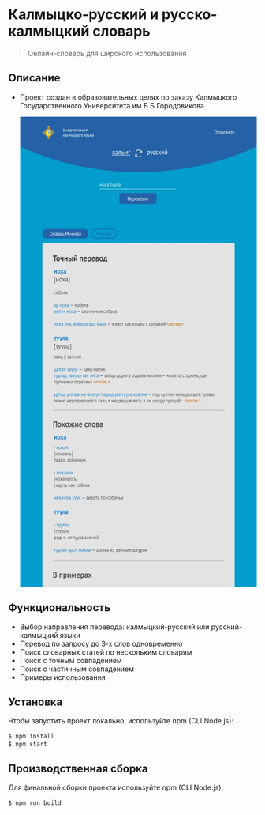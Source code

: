 # Калмыцко-русский и русско-калмыцкий словарь

> Онлайн-словарь для широкого использования

## Описание

- Проект создан в образовательных целях по заказу Калмыцкого Государственного Университета им Б.Б.Городовикова

  <img src="./src/images/screenshot.jpg" style="margin-inline: auto; display: block;" width="590" height="952"
    alt="Калмыцко-русский и русско-калмыцкий словарь">

## Функциональность

- Выбор направления перевода: калмыцкий-русский или русский-калмыцкий языки
- Перевод по запросу до 3-х слов одновременно
- Поиск словарных статей по нескольким словарям
- Поиск с точным совпадением
- Поиск с частичным совпадением
- Примеры использования

## Установка

Чтобы запустить проект локально, используйте npm (CLI Node.js):

```
$ npm install
$ npm start
```

## Производственная сборка

Для финальной сборки проекта используйте npm (CLI Node.js):

```
$ npm run build
```
